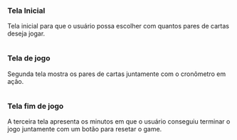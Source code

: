 <h3>Tela Inicial</h3>
<p>
	Tela inicial para que o usuário possa escolher com quantos pares de cartas deseja jogar.
</p>
<img src="https://raw.githubusercontent.com/valdiney/memorygame/master/img/01.png" alt="">

<h3>Tela de jogo</h3>
<p>
	Segunda tela mostra os pares de cartas juntamente com o cronômetro em ação.
</p>
<img src="https://raw.githubusercontent.com/valdiney/memorygame/master/img/02.png" alt="">

<h3>Tela fim de jogo</h3>
<p>
	A terceira tela apresenta os minutos em que o usuário conseguiu terminar o jogo juntamente com um botão para resetar o game.
</p>
<img src="https://raw.githubusercontent.com/valdiney/memorygame/master/img/03.png" alt="">